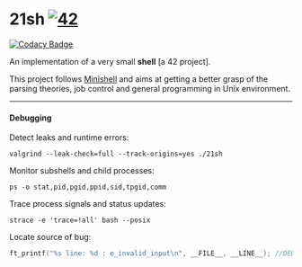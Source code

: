 # 21sh [![42](https://i.imgur.com/9NXfcit.jpg)](i.imgur.com/9NXfcit.jpg)
[![Codacy Badge](https://api.codacy.com/project/badge/Grade/d9485b7923204fa3b69323aee56e4506)](https://www.codacy.com/manual/antoinepaulbarthelemy/42sh?utm_source=github.com&amp;utm_medium=referral&amp;utm_content=Ant0wan/42sh&amp;utm_campaign=Badge_Grade)

An implementation of a very small **shell** [a 42 project].

This project follows [Minishell](https://github.com/Ant0wan/Minishell) and aims at getting a better grasp of the parsing theories, job control and general programming in Unix environment.

---

#### Debugging

Detect leaks and runtime errors:
```shell
valgrind --leak-check=full --track-origins=yes ./21sh
```

Monitor subshells and child processes:
```shell
ps -o stat,pid,pgid,ppid,sid,tpgid,comm
```

Trace process signals and status updates:
```shell
strace -e 'trace=!all' bash --posix
```

Locate source of bug:
```C
ft_printf("%s line: %d : e_invalid_input\n", __FILE__, __LINE__); //DEBUGG
```
